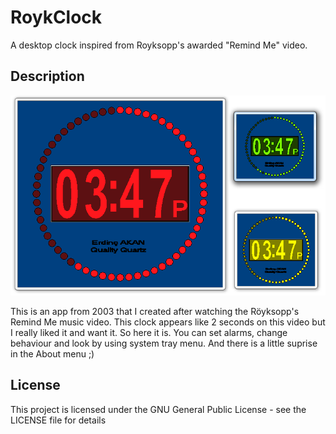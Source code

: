 # RoykClock
A desktop clock inspired from Royksopp's awarded "Remind Me" video.

## Description

![RoykClock](screen.png?raw=true "A desktop clock inspired from Royksopp's awarded Remind Me video.")

This is an app from 2003 that I created after watching the Röyksopp's Remind Me music video. This clock appears like 2 seconds on this video but I really liked it and want it. So here it is.  You can set alarms, change behaviour and look by using system tray menu. And there is a little suprise in the About menu ;)  

## License

This project is licensed under the GNU General Public License - see the LICENSE file for details
